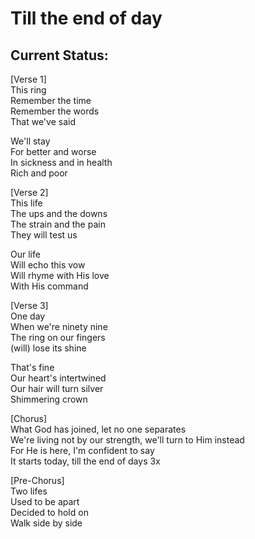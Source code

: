 # Till the end of day

## Current Status:

[Verse 1]\
This ring\
Remember the time\
Remember the words\
That we've said

We'll stay\
For better and worse\
In sickness and in health\
Rich and poor

[Verse 2]\
This life\
The ups and the downs\
The strain and the pain\
They will test us

Our life\
Will echo this vow\
Will rhyme with His love\
With His command

[Verse 3]\
One day\
When we're ninety nine\
The ring on our fingers\
(will) lose its shine

That's fine\
Our heart's intertwined\
Our hair will turn silver\
Shimmering crown

[Chorus]\
What God has joined, let no one separates\
We're living not by our strength, we'll turn to Him instead\
For He is here, I'm confident to say\
It starts today, till the end of days 3x

[Pre-Chorus]\
Two lifes\
Used to be apart\
Decided to hold on\
Walk side by side